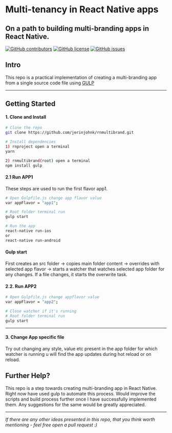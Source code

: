 # Multi-tenancy in React Native apps
## On a path to building multi-branding apps in React Native.
[![GitHub contributors](https://img.shields.io/github/contributors/jerinjohnk/rnmultibrand.svg?style=flat-square)](https://github.com/jerinjohnk/rnmultibrand/contributors)
[![GitHub license](https://img.shields.io/badge/license-MIT-blue.svg?style=flat-square)](https://raw.githubusercontent.com/jerinjohnk/rnmultibrand/master/LICENSE)
[![GitHub issues](https://img.shields.io/github/issues/jerinjohnk/rnmultibrand.svg?style=flat-square)](https://github.com/jerinjohnk/rnmultibrand/issues)

## Intro

This repo is a practical implementation of creating a multi-branding app from a single source code file using [GULP](https://gulpjs.com/)

---

## Getting Started

#### 1. Clone and Install

```bash
# Clone the repo
git clone https://github.com/jerinjohnk/rnmultibrand.git

# Install dependencies
1) rnproject open a terminal
yarn

2) rnmultibrand(root) open a terminal
npm install gulp
```

#### 2.1 Run APP1
These steps are used to run the first flavor app1.
```bash
# Open Gulpfile.js change app flavor value
var appFlavor = "app1";

# Root folder terminal run
gulp start

# Run the app
react-native run-ios
or
react-native run-android
```

#### Gulp start
First creates an src folder -> copies main folder content -> overrides with selected app flavor -> starts a watcher that watches selected app folder for any changes.
If a file changes, it starts the overwrite task.

#### 2.2. Run APP2

```bash
# Open Gulpfile.js change appflavor value
var appFlavor = "app2";

# Close watcher if it's running
# Root folder terminal run
gulp start 
```
---

#### 3. Change App specific file
Try out changing any style, value etc present in the app folder for which watcher is running u will find the app updates during hot reload or on reload.

## Further Help?

This repo is a step towards creating multi-branding app in React Native. Right now have used gulp to automate this process.
Would improve the scripts and build process further once I have successfully implemented them. 
Any suggestions for the same would be greatly appreciated.

---

_If there are any other ideas presented in this repo, that you think worth mentioning - feel free open a pull request :)_
